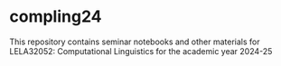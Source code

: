# compling24

This repository contains seminar notebooks and other materials for LELA32052: Computational Linguistics for the academic year 2024-25
